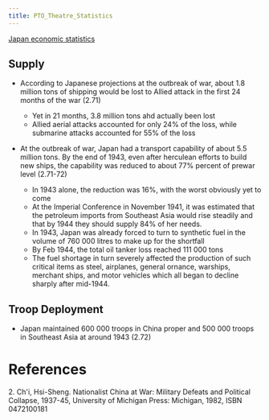 ```yaml
---
title: PTO_Theatre_Statistics
---
```

 [Japan economic statistics](http://www.fischer-tropsch.org/primary_documents/presentations/AIChE%202003%20Spring%20National%20Meeting/Paper%2080d%20Stranges%20Japan.pdf)

Supply
------

*   According to Japanese projections at the outbreak of war, about 1.8 million tons of shipping would be lost to Allied attack in the first 24 months of the war (2.71)
    *   Yet in 21 months, 3.8 million tons ahd actually been lost
    *   Allied aerial attacks accounted for only 24% of the loss, while submarine attacks accounted for 55% of the loss

*   At the outbreak of war, Japan had a transport capability of about 5.5 million tons. By the end of 1943, even after herculean efforts to build new ships, the capability was reduced to about 77% percent of prewar level (2.71-72)
    *   In 1943 alone, the reduction was 16%, with the worst obviously yet to come
    *   At the Imperial Conference in November 1941, it was estimated that the petroleum imports from Southeast Asia would rise steadily and that by 1944 they should supply 84% of her needs.
    *   In 1943, Japan was already forced to turn to synthetic fuel in the volume of 760 000 litres to make up for the shortfall
    *   By Feb 1944, the total oil tanker loss reached 111 000 tons
    *   The fuel shortage in turn severely affected the production of such critical items as steel, airplanes, general ornance, warships, merchant ships, and motor vehicles which all began to decline sharply after mid-1944.

Troop Deployment
----------------

*   Japan maintained 600 000 troops in China proper and 500 000 troops in Southeast Asia at around 1943 (2.72)

References
==========

2\. Ch'i, Hsi-Sheng. Nationalist China at War: Military Defeats and Political Collapse, 1937-45, University of Michigan Press: Michigan, 1982, ISBN 0472100181